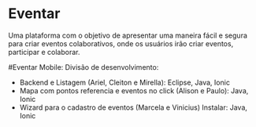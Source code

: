 # Eventar 
Uma plataforma com o objetivo de apresentar uma maneira fácil e segura para criar eventos colaborativos, onde os usuários irão criar eventos, participar e colaborar.

#Eventar Mobile:
Divisão de desenvolvimento:
- Backend e Listagem (Ariel, Cleiton e Mirella): Eclipse, Java, Ionic
- Mapa com pontos referencia e eventos no click (Alison e Paulo): Java, Ionic
- Wizard para o cadastro de eventos (Marcela e Vinicius) Instalar: Java, Ionic

